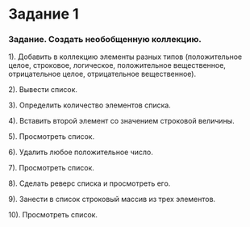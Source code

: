 # Задание 1 
### Задание. Создать необобщенную коллекцию.

1). Добавить в коллекцию элементы разных типов (положительное целое, строковое, логическое, положительное вещественное, отрицательное целое, отрицательное вещественное).

2). Вывести список.

3). Определить количество элементов списка.

4). Вставить второй элемент со значением строковой величины.

5). Просмотреть список.

6). Удалить любое положительное число.

7). Просмотреть список.

8). Сделать реверс списка и просмотреть его.

9). Занести в список строковый массив из трех элементов.

10). Просмотреть список.
